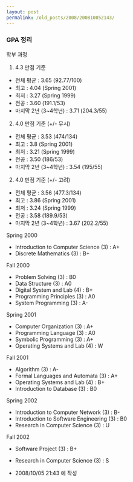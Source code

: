 ```yaml
---
layout: post
permalink: /old_posts/2008/200810052143/
---
```


### GPA 정리

학부 과정

1) 4.3 만점 기준
- 전체 평균 : 3.65 (92.77/100)
- 최고 : 4.04 (Spring 2001)
- 최저 : 3.27 (Spring 1999)
- 전공 : 3.60 (191.1/53)
- 마지막 2년 (3~4학년) : 3.71 (204.3/55)

2) 4.0 만점 기준 (+/- 무시)
- 전체 평균 : 3.53 (474/134)
- 최고 : 3.8 (Spring 2001)
- 최저 : 3.21 (Spring 1999)
- 전공 : 3.50 (186/53)
- 마지막 2년 (3~4학년) : 3.54 (195/55)

2) 4.0 만점 기준 (+/- 고려)
- 전체 평균 : 3.56 (477.3/134)
- 최고 : 3.86 (Spring 2001)
- 최저 : 3.24 (Spring 1999)
- 전공 : 3.58 (189.9/53)
- 마지막 2년 (3~4학년) : 3.67 (202.2/55)



<a name="4653289_1"></a>Spring 2000
- Introduction to Computer Science (3) : A+
- Discrete Mathematics (3) : B+

Fall 2000
- Problem Solving (3) : B0
- Data Structure (3) : A0
- Digital System and Lab (4) : B+
- Programming Principles (3) : A0
- System Programming (3) : A-

Spring 2001
- Computer Organization (3) : A+
- Programming Language (3) : A0
- Symbolic Programming (3) : A+
- Operating Systems and Lab (4) : W

Fall 2001
- Algorithm (3) : A-
- Formal Languages and Automata (3) : A+
- Operating Systems and Lab (4) : B+
- Introduction to Database (3) : B0

Spring 2002
- Introduction to Computer Network (3) : B-
- Introduction to Software Engineering (3) : B0
- Research in Computer Science (3) : U

Fall 2002
- Software Project (3) : B+
- Research in Computer Science (3) : S






- 2008/10/05 21:43 에 작성